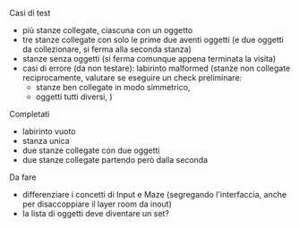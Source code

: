 Casi di test
- più stanze collegate, ciascuna con un oggetto
- tre stanze collegate con solo le prime due aventi oggetti 
  (e due oggetti da collezionare, si ferma alla seconda stanza)
- stanze senza oggetti (si ferma comunque appena terminata la visita)
- casi di errore (da non testare): labirinto malformed (stanze non collegate reciprocamente,
  valutare se eseguire un check preliminare:
  - stanze ben collegate in modo simmetrico,
  - oggetti tutti diversi,
  )

Completati
- labirinto vuoto
- stanza unica
- due stanze collegate con due oggetti
- due stanze collegate partendo però dalla seconda

Da fare
- differenziare i concetti di Input e Maze (segregando l'interfaccia, anche per disaccoppiare 
  il layer room da inout)
- la lista di oggetti deve diventare un set?
